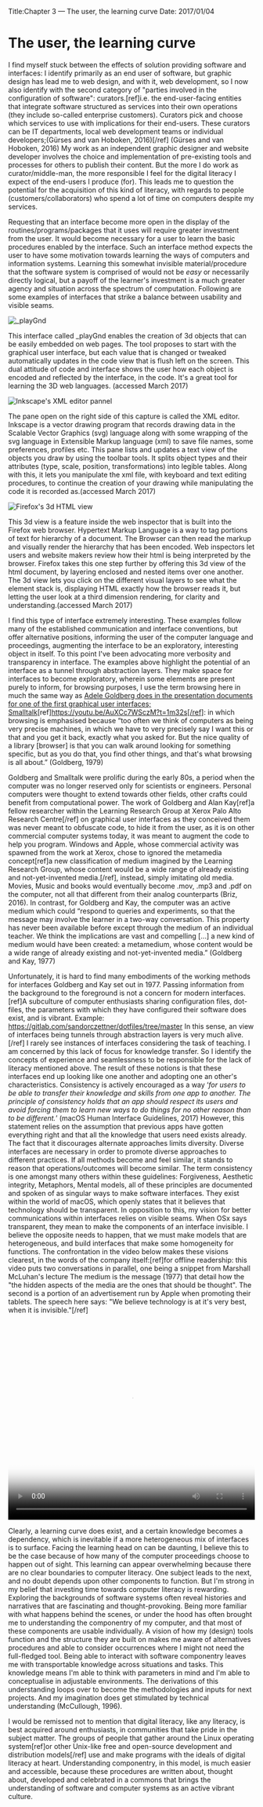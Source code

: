 Title:Chapter 3 — The user, the learning curve
Date: 2017/01/04

# The user, the learning curve

I find myself stuck between the effects of solution providing software and interfaces: I identify primarily as an end user of software, but graphic design has lead me to web design, and with it, web development, so I now also identify with the second category of "parties involved in the configuration of software": curators.[ref]i.e. the end-user-facing entities that integrate software structured as services into their own operations (they include so-called enterprise customers). Curators pick and choose which services to use with implications for their end-users. These curators can be IT departments, local web development teams or individual developers;(Gürses and van Hoboken, 2016)[/ref] (Gürses and van Hoboken, 2016) My work as an independent graphic designer and website developer involves the choice and implementation of pre-existing tools and processes for others to publish their content. But the more I do work as curator/middle-man, the more responsible I feel for the digital literacy I expect of the end-users I produce (for). This leads me to question the potential for the acquisition of this kind of literacy, with regards to people (customers/collaborators) who spend a lot of time on computers despite my services.

Requesting that an interface become more open in the display of the routines/programs/packages that it uses will require greater investment from the user. It would become necessary for a user to learn the basic procedures enabled by the interface. Such an interface method expects the user to have some motivation towards learning the ways of computers and information systems. Learning this somewhat invisible material/procedure that the software system is comprised of would not be *easy* or necessarily directly logical, but a payoff of the learner's investment is a much greater agency and situation across the spectrum of computation. Following are some examples of interfaces that strike a balance between usability and visible seams.

![_playGnd](../images/_playGnd.png)
<figcaption>This interface called _playGnd enables the creation of 3d objects that can be easily embedded on web pages. The tool proposes to start with the graphical user interface, but each value that is changed or tweaked automatically updates in the code view that is flush left on the screen. This dual attitude of code and interface shows the user how each object is encoded and reflected by the interface, in the code. It's a great tool for learning the 3D web languages. (accessed March 2017) </figcaption>

![Inkscape's XML editor pannel](../images/inkscape-xml.png)
<figcaption>The pane open on the right side of this capture is called the XML editor. Inkscape is a vector drawing program that records drawing data in the Scalable Vector Graphics (svg) language along with some wrapping of the svg language in Extensible Markup language (xml) to save file names, some preferences, profiles etc. This pane lists and updates a text view of the objects you draw by using the toolbar tools. It splits object types and their attributes (type, scale, position, transformations) into legible tables. Along with this, it lets you manipulate the xml file, with keyboard and text editing procedures, to continue the creation of your drawing while manipulating the code it is recorded as.(accessed March 2017) </figcaption>

![Firefox's 3d HTML view](../images/firefox3D.png)
<figcaption>This 3d view is a feature inside the web inspector that is built into the Firefox web browser. Hypertext Markup Language is a way to tag portions of text for hierarchy of a document. The Browser can then read the markup and visually render the hierarchy that has been encoded. Web inspectors let users and website makers review how their html is being interpreted by the browser. Firefox takes this one step further by offering this 3d view of the html document, by layering enclosed and nested items over one another. The 3d view lets you click on the different visual layers to see what the element stack is, displaying HTML exactly how the browser reads it, but letting the user look at a third dimension rendering, for clarity and understanding.(accessed March 2017) </figcaption>

I find this type of interface extremely interesting. These examples follow many of the established communication and interface conventions, but offer alternative positions, informing the user of the computer language and proceedings, augmenting the interface to be an exploratory, interesting object in itself. To this point I've been advocating more verbosity and transparency in interface. The examples above highlight the potential of an interface as a tunnel through abstraction layers. They make space for interfaces to become exploratory, wherein some elements are present purely to inform, for browsing purposes, I use the term browsing here in much the same way as [Adele Goldberg does in the presentation documents for one of the first graphical user interfaces; Smalltalk](https://youtu.be/AuXCc7WSczM?t=1m32s)[ref]https://youtu.be/AuXCc7WSczM?t=1m32s[/ref]: in which browsing is emphasised because “too often we think of computers as being very precise machines, in which we have to very precisely say I want this or that and you get it back, exactly what you asked for. But the nice quality of a library [browser] is that you can walk around looking for something specific, but as you do that, you find other things, and that's what browsing is all about.” (Goldberg, 1979)

Goldberg and Smalltalk were prolific during the early 80s, a period when the computer was no longer reserved only for scientists or engineers. Personal computers were thought to extend towards other fields, other crafts could benefit from computational power. The work of Goldberg and Alan Kay[ref]a fellow researcher within the Learning Research Group at Xerox Palo Alto Research Centre[/ref] on graphical user interfaces as they conceived them was never meant to obfuscate code, to hide it from the user, as it is on other commercial computer systems today, it was meant to augment the code to help you program. Windows and Apple, whose commercial activity was spawned from the work at Xerox, chose to ignored the metamedia concept[ref]a new classification of medium imagined by the Learning Research Group, whose content would be a wide range of already existing and not-yet-invented media.[/ref], instead, simply imitating old media. Movies, Music and books would eventually become .mov, .mp3 and .pdf on the computer, not all that different from their analog counterparts (Briz, 2016). In contrast, for Goldberg and Kay, the computer was an active medium which could “respond to queries and experiments, so that the message may involve the learner in a two-way conversation. This property has never been available before except through the medium of an individual teacher. We think the implications are vast and compelling [...] a new kind of medium would have been created: a metamedium, whose content would be a wide range of already existing and not-yet-invented media.” (Goldberg and Kay, 1977)

Unfortunately, it is hard to find many embodiments of the working methods for interfaces Goldberg and Kay set out in 1977. Passing information from the background to the foreground is not a concern for modern interfaces.[ref]A subculture of computer enthusiasts sharing configuration files, dot-files, the parameters with which they have configured their software does exist, and is vibrant. Example: https://gitlab.com/sandorczettner/dotfiles/tree/master In this sense, an view of interfaces being tunnels through abstraction layers is very much alive.[/ref] I rarely see instances of interfaces considering the task of teaching. I am concerned by this lack of focus for knowledge transfer. So I identify the concepts of experience and seamlessness to be responsible for the lack of literacy mentioned above. The result of these notions is that these interfaces end up looking like one another and adopting one an other's characteristics. Consistency is actively encouraged as a way ‘*for users to be able to transfer their knowledge and skills from one app to another. The principle of consistency holds that an app should respect its users and avoid forcing them to learn new ways to do things for no other reason than to be different.*’ (macOS Human Interface Guidelines, 2017) However, this statement relies on the assumption that previous apps have gotten everything right and that all the knowledge that users need exists already. The fact that it discourages alternate approaches limits diversity. Diverse interfaces are necessary in order to promote diverse approaches to different practices. If all methods become and feel similar, it stands to reason that operations/outcomes will become similar. The term consistency is one amongst many others within these guidelines: Forgiveness, Aesthetic integrity, Metaphors, Mental models, all of these principles are documented and spoken of as singular ways to make software interfaces. They exist within the world of macOS, which openly states that it believes that technology should be transparent. In opposition to this, my vision for better communications within interfaces relies on visible seams. When OSx says transparent, they mean to make the components of an interface invisible. I believe the opposite needs to happen, that we must make models that are heterogeneous, and build interfaces that make some homogeneity for functions. The confrontation in the video below makes these visions clearest, in the words of the company itself:[ref]for offline readership: this video puts two conversations in parallel, one being a snippet from Marshall McLuhan's lecture The medium is the message (1977) that detail how the "the hidden aspects of the media are the ones that should be thought". The second is a portion of an advertisement run by Apple when promoting their tablets. The speech here says: "We believe technology is at it's very best, when it is invisible."[/ref]


<video class="no-print" controls="" poster="http://contemporary-home-computing.org/art-and-tech/not/material/mcluhnik.jpg" height="405" width="100%">
		<source src="http://contemporary-home-computing.org/art-and-tech/not/material/09.webm" type="video/webm">
		<source src="http://contemporary-home-computing.org/art-and-tech/not/material/09-web.mp4" type="video/mp4">
</video>

Clearly, a learning curve does exist, and a certain knowledge becomes a dependency, which is inevitable if a more heterogeneous mix of interfaces is to surface. Facing the learning head on can be daunting, I believe this to be the case because of how many of the computer proceedings choose to happen out of sight. This learning can appear overwhelming because there are no clear boundaries to computer literacy. One subject leads to the next, and no doubt depends upon other components to function. But I'm strong in my belief that investing time towards computer literacy is rewarding. Exploring the backgrounds of software systems often reveal histories and narratives that are fascinating and thought-provoking. Being more familiar with what happens behind the scenes, or under the hood has often brought me to understanding the componentry of my computer, and that most of these components are usable individually. A vision of how my (design) tools function and the structure they are built on makes me aware of alternatives procedures and able to consider occurrences where I might not need the full-fledged tool. Being able to interact with software componentry leaves me with transportable knowledge across situations and tasks. This knowledge means I'm able to think with parameters in mind and I'm able to conceptualise in adjustable environments. The derivations of this understanding loops over to become the methodologies and inputs for next projects. And my imagination does get stimulated by technical understanding (McCullough, 1996).

I would be remissed not to mention that digital literacy, like any literacy, is best acquired around enthusiasts, in communities that take pride in the subject matter. The groups of people that gather around the Linux operating system[ref]or other Unix-like free and open-source development and distribution models[/ref] use and make programs with the ideals of digital literacy at heart. Understanding componentry, in this model, is much easier and accessible, because these procedures are written about, thought about, developed and celebrated in a commons that brings the understanding of software and computer systems as an active vibrant culture.
